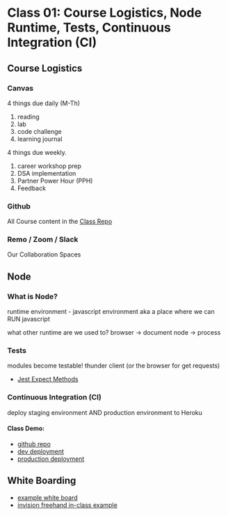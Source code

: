 # Class 01: Course Logistics, Node Runtime, Tests, Continuous Integration (CI)

## Course Logistics

### Canvas
  
4 things due daily (M-Th)

1. reading
1. lab
1. code challenge
1. learning journal

4 things due weekly.

1. career workshop prep
1. DSA implementation
1. Partner Power Hour (PPH)
1. Feedback

### Github

All Course content in the [Class Repo](https://github.com/codefellows/seattle-code-javascript-401d48)

### Remo / Zoom / Slack

Our Collaboration Spaces

## Node

### What is Node?

runtime environment - javascript environment aka a place where we can RUN javascript

what other runtime are we used to? browser -> document
node -> process

### Tests

modules become testable!
thunder client (or the browser for get requests)
- [Jest Expect Methods](https://jestjs.io/docs/expect)

### Continuous Integration (CI)

deploy staging environment AND production environment to Heroku

#### Class Demo: 
- [github repo](https://github.com/rkgallaway/server-deployment-practice)
- [dev deployment](https://rkg-server-deployment-practice.herokuapp.com//)
- [production deployment](https://rkg-server-deployment-pr-prod.herokuapp.com/)

## White Boarding

- [example white board](https://codefellows.github.io/common_curriculum/data_structures_and_algorithms/Whiteboard_Workflow.html)
- [invision freehand in-class example](https://projects.invisionapp.com/freehand/document/6LEVES2JN)
